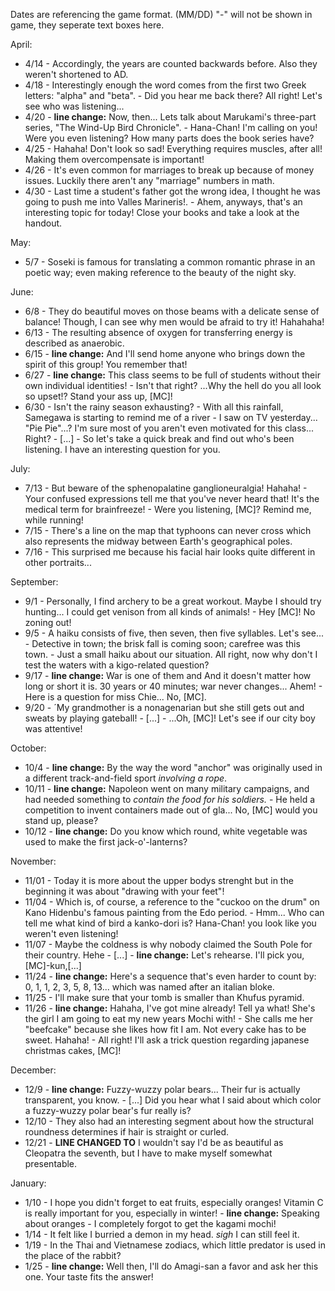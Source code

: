 Dates are referencing the game format. (MM/DD)
"-" will not be shown in game, they seperate text boxes here.

April:
* 4/14 - Accordingly, the years are counted backwards before. Also they weren't shortened to AD.
* 4/18 - Interestingly enough the word comes from the first two Greek letters: "alpha" and "beta". - Did you hear me back there? All right! Let's see who was listening...
* 4/20 - **line change:**  Now, then... Lets talk about Marukami's three-part series, "The Wind-Up Bird Chronicle". - Hana-Chan! I'm calling on you! Were you even listening? How many parts does the book series have?
* 4/25 - Hahaha! Don't look so sad! Everything requires muscles, after all! Making them overcompensate is important!
* 4/26 - It's even common for marriages to break up because of money issues. Luckily there aren't any "marriage" numbers in math.
* 4/30 - Last time a student's father got the wrong idea, I thought he was going to push me into Valles Marineris!. - Ahem, anyways, that's an interesting topic for today! Close your books and take a look at the handout. 

May:
* 5/7 - Soseki is famous for translating a common romantic phrase in an poetic way; even making reference to the beauty of the night sky. 

June:
* 6/8 - They do beautiful moves on those beams with a delicate sense of balance! Though, I can see why men would be afraid to try it! Hahahaha!
* 6/13 - The resulting absence of oxygen for transferring energy is described as anaerobic.
* 6/15 - **line change:**  And I'll send home anyone who brings down the spirit of this group! You remember that!
* 6/27 - **line change:**  This class seems to be full of students without their own individual identities! - Isn't that right? ...Why the hell do you all look so upset!? Stand your ass up, [MC]!
* 6/30 - Isn't the rainy season exhausting? - With all this rainfall, Samegawa is starting to remind me of a river -  I saw on TV yesterday... "Pie Pie"...? I'm sure most of you aren't even motivated for this class... Right? - [...] - So let's take a quick break and find out who's been listening. I have an interesting question for you.

July:
* 7/13 - But beware of the sphenopalatine ganglioneuralgia! Hahaha! - Your confused expressions tell me that you've never heard that! It's the medical term for brainfreeze! - Were you listening, [MC]? Remind me, while running!
* 7/15 - There's a line on the map that typhoons can never cross which also represents the midway between Earth's geographical poles.
* 7/16 - This surprised me because his facial hair looks quite different in other portraits...

September:
* 9/1 - Personally, I find archery to be a great workout. Maybe I should try hunting... I could get venison from all kinds of animals! - Hey [MC]! No zoning out!
* 9/5 - A haiku consists of five, then seven, then five syllables. Let's see... - Detective in town; the brisk fall is coming soon; carefree was this town. - Just a small haiku about our situation. All right, now why don't I test the waters with a kigo-related question?
* 9/17 - **line change:** War is one of them and  And it doesn't matter how long or short it is. 30 years or 40 minutes; war never changes... Ahem!  - Here is a question for miss Chie... No, [MC].
* 9/20 - ´My grandmother is a nonagenarian but she still gets out and sweats by playing gateball! - [...] - ...Oh, [MC]! Let's see if our city boy was attentive!

October:
* 10/4  - **line change:**  By the way the word "anchor" was originally used in a different track-and-field sport _involving a rope_.
* 10/11 - **line change:**  Napoleon went on many military campaigns, and had needed something to _contain the food for his soldiers._ - He held a competition to invent containers made out of gla... No, [MC] would you stand up, please?
* 10/12 - **line change:**  Do you know which round, white vegetable was used to make the first jack-o'-lanterns? 

November:
* 11/01 - Today it is more about the upper bodys strenght but in the beginning it was about "drawing with your feet"!
* 11/04 - Which is, of course, a reference to the "cuckoo on the drum" on Kano Hidenbu's famous painting from the Edo period. - Hmm... Who can tell me what kind of bird a kanko-dori is? Hana-Chan! you look like you weren't even listening!
* 11/07 - Maybe the coldness is why nobody claimed the South Pole for their country. Hehe - [...] - **line change:**  Let's rehearse. I'll pick you, [MC]-kun,[...]
* 11/24 - **line change:**  Here's a sequence that's even harder to count  by: 0, 1, 1, 2, 3, 5, 8, 13... which was named after an italian bloke.
* 11/25 - I'll make sure that your tomb is smaller than Khufus pyramid.
* 11/26 - **line change:**  Hahaha, I've got mine already! Tell ya what! She's the girl I am going to eat my new years Mochi with! - She calls me her "beefcake" because she likes how fit I am. Not every cake has to be sweet. Hahaha! - All right! I'll ask a trick question regarding japanese christmas  cakes, [MC]!

December:
* 12/9 - **line change:**  Fuzzy-wuzzy polar bears... Their fur is actually transparent, you know. - [...] Did you hear what I said about which color a fuzzy-wuzzy polar bear's fur really is? 
* 12/10 - They also had an interesting segment about how the structural roundness determines if hair is straight or curled. 
* 12/21 - **LINE CHANGED TO** I wouldn't say I'd be as beautiful as Cleopatra the seventh, but I have to make myself somewhat presentable. 

January:
* 1/10 - I hope you didn't forget to eat fruits, especially oranges! Vitamin C is really important for you, especially in winter! - **line change:**  Speaking about oranges - I completely forgot to get the kagami mochi!
* 1/14 - It felt like I burried a demon in my head. *sigh* I can still feel it.
* 1/19 - In the Thai and Vietnamese zodiacs, which little predator is used in the place of the rabbit? 
* 1/25 - **line change:**  Well then, I'll do Amagi-san a favor and ask her this one. Your taste fits the answer!
